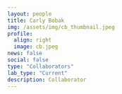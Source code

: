 ```yaml
---
layout: people
title: Carly Bobak
img: /assets/img/cb_thumbnail.jpeg
profile:
  align: right
  image: cb.jpeg
news: false
social: false
type: "Collaborators"
lab_type: "Current"
description: Collaborator
---
```

